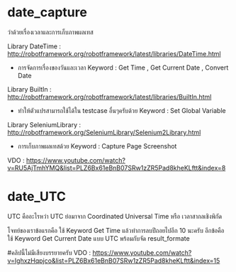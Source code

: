 # date_capture

ว่าด้วยเรื่องเวลาและการเก็บภาพผลเทส

Library  DateTime : http://robotframework.org/robotframework/latest/libraries/DateTime.html
* การจัดการเรื่องของวันและเวลา Keyword : Get Time , Get Current Date , Convert Date 

Library  BuiltIn : http://robotframework.org/robotframework/latest/libraries/BuiltIn.html
* ทำให้ตัวแปรสามารถใช้ได้ใน testcase อื่นๆครับด้วย Keyword : Set Global Variable

Library  SeleniumLibrary : http://robotframework.org/SeleniumLibrary/Selenium2Library.html
* การเก็บภาพผลเทสด้วย Keyword : Capture Page Screenshot

VDO : https://www.youtube.com/watch?v=RU5AjTmhYMQ&list=PLZ6Bx61eBnB07SRw1zZR5Pad8kheKLftt&index=8

# date_UTC

UTC คืออะไรหว่า
UTC ย่อมาจาก Coordinated Universal Time หรือ เวลาสากลเชิงพิกัด

โจทย์ของเราข้อแรกคือ 
ใช้ Keyword Get Time แล้วทำการลบปีถอยไปอีก 10 นะครับ
อีกข้อคือ ใช้ Keyword Get Current Date แบบ UTC พร้อมกับจัด result_formate

#คลิปนี้ไม่มีเสียงบรรยายครับ
VDO : https://www.youtube.com/watch?v=IghxzHqpjco&list=PLZ6Bx61eBnB07SRw1zZR5Pad8kheKLftt&index=15

